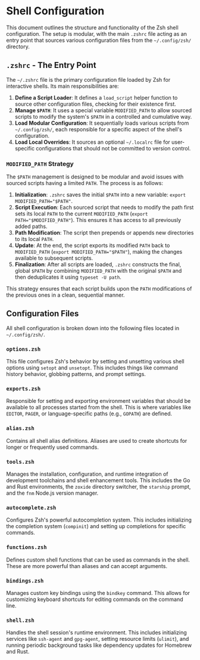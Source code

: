 # Shell Configuration

This document outlines the structure and functionality of the Zsh shell configuration. The setup is modular, with the main `.zshrc` file acting as an entry point that sources various configuration files from the `~/.config/zsh/` directory.

## `.zshrc` - The Entry Point

The `~/.zshrc` file is the primary configuration file loaded by Zsh for interactive shells. Its main responsibilities are:

1.  **Define a Script Loader**: It defines a `load_script` helper function to source other configuration files, checking for their existence first.
2.  **Manage `$PATH`**: It uses a special variable `MODIFIED_PATH` to allow sourced scripts to modify the system's `$PATH` in a controlled and cumulative way.
3.  **Load Modular Configuration**: It sequentially loads various scripts from `~/.config/zsh/`, each responsible for a specific aspect of the shell's configuration.
4.  **Load Local Overrides**: It sources an optional `~/.localrc` file for user-specific configurations that should not be committed to version control.

### `MODIFIED_PATH` Strategy

The `$PATH` management is designed to be modular and avoid issues with sourced scripts having a limited `PATH`. The process is as follows:

1.  **Initialization**: `.zshrc` saves the initial `$PATH` into a new variable: `export MODIFIED_PATH="$PATH"`.
2.  **Script Execution**: Each sourced script that needs to modify the path first sets its local `PATH` to the current `MODIFIED_PATH` (`export PATH="$MODIFIED_PATH"`). This ensures it has access to all previously added paths.
3.  **Path Modification**: The script then prepends or appends new directories to its local `PATH`.
4.  **Update**: At the end, the script exports its modified `PATH` back to `MODIFIED_PATH` (`export MODIFIED_PATH="$PATH"`), making the changes available to subsequent scripts.
5.  **Finalization**: After all scripts are loaded, `.zshrc` constructs the final, global `$PATH` by combining `MODIFIED_PATH` with the original `$PATH` and then deduplicates it using `typeset -U path`.

This strategy ensures that each script builds upon the `PATH` modifications of the previous ones in a clean, sequential manner.

## Configuration Files

All shell configuration is broken down into the following files located in `~/.config/zsh/`.

### `options.zsh`

This file configures Zsh's behavior by setting and unsetting various shell options using `setopt` and `unsetopt`. This includes things like command history behavior, globbing patterns, and prompt settings.

### `exports.zsh`

Responsible for setting and exporting environment variables that should be available to all processes started from the shell. This is where variables like `EDITOR`, `PAGER`, or language-specific paths (e.g., `GOPATH`) are defined.

### `alias.zsh`

Contains all shell alias definitions. Aliases are used to create shortcuts for longer or frequently used commands.

### `tools.zsh`

Manages the installation, configuration, and runtime integration of development toolchains and shell enhancement tools. This includes the Go and Rust environments, the `zoxide` directory switcher, the `starship` prompt, and the `fnm` Node.js version manager.

### `autocomplete.zsh`

Configures Zsh's powerful autocompletion system. This includes initializing the completion system (`compinit`) and setting up completions for specific commands.

### `functions.zsh`

Defines custom shell functions that can be used as commands in the shell. These are more powerful than aliases and can accept arguments.

### `bindings.zsh`

Manages custom key bindings using the `bindkey` command. This allows for customizing keyboard shortcuts for editing commands on the command line.

### `shell.zsh`

Handles the shell session's runtime environment. This includes initializing services like `ssh-agent` and `gpg-agent`, setting resource limits (`ulimit`), and running periodic background tasks like dependency updates for Homebrew and Rust.
